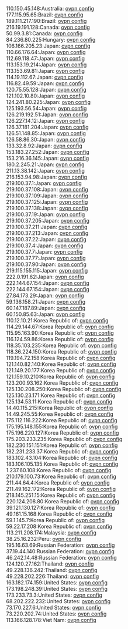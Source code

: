 110.150.45.148:Australia: [ovpn config](vpn/110_150_45_148.ovpn)  
177.115.95.65:Brazil: [ovpn config](vpn/177_115_95_65.ovpn)  
189.111.217.190:Brazil: [ovpn config](vpn/189_111_217_190.ovpn)  
216.19.191.128:Canada: [ovpn config](vpn/216_19_191_128.ovpn)  
50.99.3.81:Canada: [ovpn config](vpn/50_99_3_81.ovpn)  
84.236.80.225:Hungary: [ovpn config](vpn/84_236_80_225.ovpn)  
106.166.205.23:Japan: [ovpn config](vpn/106_166_205_23.ovpn)  
110.66.176.64:Japan: [ovpn config](vpn/110_66_176_64.ovpn)  
112.69.118.47:Japan: [ovpn config](vpn/112_69_118_47.ovpn)  
113.153.19.214:Japan: [ovpn config](vpn/113_153_19_214.ovpn)  
113.153.69.81:Japan: [ovpn config](vpn/113_153_69_81.ovpn)  
114.19.112.67:Japan: [ovpn config](vpn/114_19_112_67.ovpn)  
116.82.49.59:Japan: [ovpn config](vpn/116_82_49_59.ovpn)  
120.75.55.128:Japan: [ovpn config](vpn/120_75_55_128.ovpn)  
121.102.10.80:Japan: [ovpn config](vpn/121_102_10_80.ovpn)  
124.241.80.225:Japan: [ovpn config](vpn/124_241_80_225.ovpn)  
125.193.56.54:Japan: [ovpn config](vpn/125_193_56_54.ovpn)  
126.219.192.51:Japan: [ovpn config](vpn/126_219_192_51.ovpn)  
126.227.14.12:Japan: [ovpn config](vpn/126_227_14_12.ovpn)  
126.37.181.204:Japan: [ovpn config](vpn/126_37_181_204.ovpn)  
126.51.148.85:Japan: [ovpn config](vpn/126_51_148_85.ovpn)  
126.58.86.30:Japan: [ovpn config](vpn/126_58_86_30.ovpn)  
133.32.8.92:Japan: [ovpn config](vpn/133_32_8_92.ovpn)  
153.183.27.252:Japan: [ovpn config](vpn/153_183_27_252.ovpn)  
153.216.36.145:Japan: [ovpn config](vpn/153_216_36_145.ovpn)  
180.2.245.21:Japan: [ovpn config](vpn/180_2_245_21.ovpn)  
211.13.38.142:Japan: [ovpn config](vpn/211_13_38_142.ovpn)  
216.153.94.98:Japan: [ovpn config](vpn/216_153_94_98.ovpn)  
219.100.37.1:Japan: [ovpn config](vpn/219_100_37_1.ovpn)  
219.100.37.108:Japan: [ovpn config](vpn/219_100_37_108.ovpn)  
219.100.37.109:Japan: [ovpn config](vpn/219_100_37_109.ovpn)  
219.100.37.125:Japan: [ovpn config](vpn/219_100_37_125.ovpn)  
219.100.37.138:Japan: [ovpn config](vpn/219_100_37_138.ovpn)  
219.100.37.19:Japan: [ovpn config](vpn/219_100_37_19.ovpn)  
219.100.37.205:Japan: [ovpn config](vpn/219_100_37_205.ovpn)  
219.100.37.211:Japan: [ovpn config](vpn/219_100_37_211.ovpn)  
219.100.37.213:Japan: [ovpn config](vpn/219_100_37_213.ovpn)  
219.100.37.22:Japan: [ovpn config](vpn/219_100_37_22.ovpn)  
219.100.37.4:Japan: [ovpn config](vpn/219_100_37_4.ovpn)  
219.100.37.7:Japan: [ovpn config](vpn/219_100_37_7.ovpn)  
219.100.37.77:Japan: [ovpn config](vpn/219_100_37_77.ovpn)  
219.100.37.90:Japan: [ovpn config](vpn/219_100_37_90.ovpn)  
219.115.155.115:Japan: [ovpn config](vpn/219_115_155_115.ovpn)  
222.0.191.62:Japan: [ovpn config](vpn/222_0_191_62.ovpn)  
222.144.67.154:Japan: [ovpn config](vpn/222_144_67_154.ovpn)  
222.144.67.154:Japan: [ovpn config](vpn/222_144_67_154.ovpn)  
27.84.173.29:Japan: [ovpn config](vpn/27_84_173_29.ovpn)  
59.136.158.21:Japan: [ovpn config](vpn/59_136_158_21.ovpn)  
60.147.187.89:Japan: [ovpn config](vpn/60_147_187_89.ovpn)  
60.150.85.63:Japan: [ovpn config](vpn/60_150_85_63.ovpn)  
110.12.10.21:Korea Republic of: [ovpn config](vpn/110_12_10_21.ovpn)  
114.29.144.67:Korea Republic of: [ovpn config](vpn/114_29_144_67.ovpn)  
115.95.163.90:Korea Republic of: [ovpn config](vpn/115_95_163_90.ovpn)  
116.124.59.86:Korea Republic of: [ovpn config](vpn/116_124_59_86.ovpn)  
118.35.103.235:Korea Republic of: [ovpn config](vpn/118_35_103_235.ovpn)  
118.36.224.150:Korea Republic of: [ovpn config](vpn/118_36_224_150.ovpn)  
119.194.72.158:Korea Republic of: [ovpn config](vpn/119_194_72_158.ovpn)  
121.140.82.140:Korea Republic of: [ovpn config](vpn/121_140_82_140.ovpn)  
121.149.20.177:Korea Republic of: [ovpn config](vpn/121_149_20_177.ovpn)  
121.159.10.210:Korea Republic of: [ovpn config](vpn/121_159_10_210.ovpn)  
123.200.93.162:Korea Republic of: [ovpn config](vpn/123_200_93_162.ovpn)  
125.130.208.250:Korea Republic of: [ovpn config](vpn/125_130_208_250.ovpn)  
125.130.23.171:Korea Republic of: [ovpn config](vpn/125_130_23_171.ovpn)  
125.134.53.11:Korea Republic of: [ovpn config](vpn/125_134_53_11.ovpn)  
14.40.115.215:Korea Republic of: [ovpn config](vpn/14_40_115_215.ovpn)  
14.49.245.55:Korea Republic of: [ovpn config](vpn/14_49_245_55.ovpn)  
175.112.116.222:Korea Republic of: [ovpn config](vpn/175_112_116_222.ovpn)  
175.195.148.155:Korea Republic of: [ovpn config](vpn/175_195_148_155.ovpn)  
175.196.220.127:Korea Republic of: [ovpn config](vpn/175_196_220_127.ovpn)  
175.203.233.235:Korea Republic of: [ovpn config](vpn/175_203_233_235.ovpn)  
182.230.151.151:Korea Republic of: [ovpn config](vpn/182_230_151_151.ovpn)  
182.231.233.37:Korea Republic of: [ovpn config](vpn/182_231_233_37.ovpn)  
183.102.43.104:Korea Republic of: [ovpn config](vpn/183_102_43_104.ovpn)  
183.106.105.135:Korea Republic of: [ovpn config](vpn/183_106_105_135.ovpn)  
1.237.60.108:Korea Republic of: [ovpn config](vpn/1_237_60_108.ovpn)  
210.179.100.73:Korea Republic of: [ovpn config](vpn/210_179_100_73.ovpn)  
211.44.64.4:Korea Republic of: [ovpn config](vpn/211_44_64_4.ovpn)  
211.49.162.172:Korea Republic of: [ovpn config](vpn/211_49_162_172.ovpn)  
218.145.251.15:Korea Republic of: [ovpn config](vpn/218_145_251_15.ovpn)  
220.124.208.80:Korea Republic of: [ovpn config](vpn/220_124_208_80.ovpn)  
39.121.130.127:Korea Republic of: [ovpn config](vpn/39_121_130_127.ovpn)  
49.161.15.168:Korea Republic of: [ovpn config](vpn/49_161_15_168.ovpn)  
59.1.145.7:Korea Republic of: [ovpn config](vpn/59_1_145_7.ovpn)  
59.22.17.208:Korea Republic of: [ovpn config](vpn/59_22_17_208.ovpn)  
113.211.208.174:Malaysia: [ovpn config](vpn/113_211_208_174.ovpn)  
38.25.16.232:Peru: [ovpn config](vpn/38_25_16_232.ovpn)  
195.16.63.69:Russian Federation: [ovpn config](vpn/195_16_63_69.ovpn)  
37.19.44.140:Russian Federation: [ovpn config](vpn/37_19_44_140.ovpn)  
46.242.14.48:Russian Federation: [ovpn config](vpn/46_242_14_48.ovpn)  
124.120.27.162:Thailand: [ovpn config](vpn/124_120_27_162.ovpn)  
49.228.136.242:Thailand: [ovpn config](vpn/49_228_136_242.ovpn)  
49.228.202.226:Thailand: [ovpn config](vpn/49_228_202_226.ovpn)  
163.182.174.159:United States: [ovpn config](vpn/163_182_174_159.ovpn)  
173.198.248.39:United States: [ovpn config](vpn/173_198_248_39.ovpn)  
173.233.73.3:United States: [ovpn config](vpn/173_233_73_3.ovpn)  
68.202.222.232:United States: [ovpn config](vpn/68_202_222_232.ovpn)  
73.170.227.6:United States: [ovpn config](vpn/73_170_227_6.ovpn)  
73.220.202.74:United States: [ovpn config](vpn/73_220_202_74.ovpn)  
113.166.128.178:Viet Nam: [ovpn config](vpn/113_166_128_178.ovpn)  
